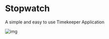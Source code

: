 # Stopwatch
A simple and easy to use Timekeeper Application


![img](https://user-images.githubusercontent.com/67709501/186430436-9350f2aa-7c00-4a26-bde9-3f518a857ec6.png)
